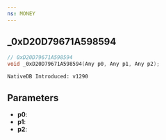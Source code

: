```yaml
---
ns: MONEY
---
```

## _0xD20D79671A598594

```c
// 0xD20D79671A598594
void _0xD20D79671A598594(Any p0, Any p1, Any p2);
```

```
NativeDB Introduced: v1290
```

## Parameters
* **p0**:
* **p1**:
* **p2**:
